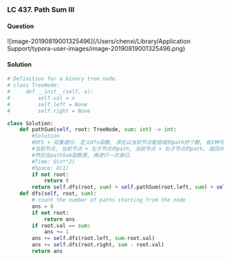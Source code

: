 ### LC 437. Path Sum III

#### Question

![image-20190819001325496](/Users/chenxi/Library/Application Support/typora-user-images/image-20190819001325496.png)



#### Solution

```python
# Definition for a binary tree node.
# class TreeNode:
#     def __init__(self, x):
#         self.val = x
#         self.left = None
#         self.right = None

class Solution:
    def pathSum(self, root: TreeNode, sum: int) -> int:
        #Solution
        #DFS + 双重递归. 定义dfs函数, 求在以当前节点能组成的path的个数, 有3种可能: 
        #当前节点, 当前节点 + 左子节点的path, 当前节点 + 右子节点的path, 返回计数的个数. 
        #然后在pathSum函数里, 再进行一次递归.
        #Time: O(n**2)
        #Space: O(1)
        if not root:
            return 0
        return self.dfs(root, sum) + self.pathSum(root.left, sum) + self.pathSum(root.right, sum)
    def dfs(self, root, sum):
        # count the number of paths starting from the node
        ans = 0
        if not root:
            return ans
        if root.val == sum:
            ans += 1
        ans += self.dfs(root.left, sum-root.val)
        ans += self.dfs(root.right, sum - root.val)
        return ans
```

